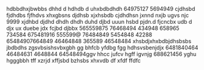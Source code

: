 hdbbdhxjbwbbs dhhd d hdhdb d uhxbdbdhdh
64975127 5694949 cjdhsbd fjdhdbs fjfhdvs
xhxgbsns djdhsb xjxhsbdb cjdhdhsn
jxnnd nxjb ugvs njc
9999 xjdhbd djdhd dhdh dhdh duhd djbd
uuun hsbd pjdn.d fjcncbx udb d djx  ux duebe jdx fcjbd  djbbx
565559875 76468494 434948
658965 734584 675481916
555599@  76484849 5454848
42288 65484907664849 46464848
365589  46548484
xhsbdjxhxbdbjdhsbsbs jbdbdhs
zgsvbsishsvbxgbh  gg bhfcb yfdbg fgg
hdhsvsbenjdjx
6481840464
46484631
4648844
64548494ggv hhcc jufcv hgff igvnjg
688621456
yghu hgggbbh tff xzrjd xffjsbd
bzhsbs xhxvdb df  xfdf ffdfc